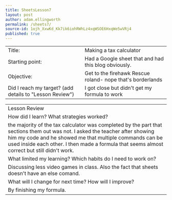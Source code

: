 ```yaml
---
title: SheetsLesson7
layout: post
author: adam.ellingworth
permalink: /sheets7/
source-id: 1ojh_XxwKd_Kk7ik6iohRWhLz4xqWSOE6HxqWe5wVRj4
published: true
---
```

<table>
  <tr>
    <td>Title:</td>
    <td>Making a tax calculator </td>
  </tr>
  <tr>
    <td>Starting point:</td>
    <td>Had a Google sheet that and had this blog obviously.</td>
  </tr>
  <tr>
    <td>Objective:</td>
    <td>Get to the firehawk
Rescue roland- nope that's borderlands </td>
  </tr>
  <tr>
    <td>Did I reach my target? 
(add details to "Lesson Review")</td>
    <td>I got close but didn't get my formula to work</td>
  </tr>
</table>


<table>
  <tr>
    <td>Lesson Review</td>
  </tr>
  <tr>
    <td>How did I learn? What strategies worked?</td>
  </tr>
  <tr>
    <td>the majority of the tax calculator was completed by the part that sections them out was not. I asked the teacher after showing him my code and he showed me that multiple commands can be used inside each other. I then made a formula that seems almost correct but still didn't work.</td>
  </tr>
  <tr>
    <td>What limited my learning? Which habits do I need to work on? </td>
  </tr>
  <tr>
    <td>Discussing less video games in class. Also the fact that sheets doesn't have an else comand.</td>
  </tr>
  <tr>
    <td>What will I change for next time? How will I improve?</td>
  </tr>
  <tr>
    <td>By finishing my formula.</td>
  </tr>
</table>


